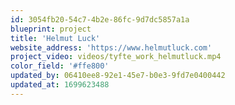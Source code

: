 ```yaml
---
id: 3054fb20-54c7-4b2e-86fc-9d7dc5857a1a
blueprint: project
title: 'Helmut Luck'
website_address: 'https://www.helmutluck.com'
project_video: videos/tyfte_work_helmutluck.mp4
color_field: '#ffe800'
updated_by: 06410ee8-92e1-45e7-b0e3-9fd7e0400442
updated_at: 1699623488
---
```

